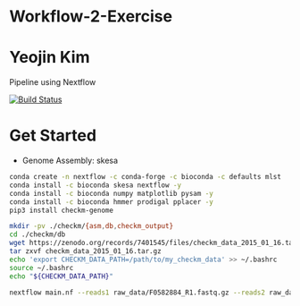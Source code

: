# Workflow-2-Exercise

# Yeojin Kim

Pipeline using Nextflow

[![Build Status](https://travis-ci.org/joemccann/dillinger.svg?branch=master)](https://travis-ci.org/joemccann/dillinger)

# Get Started

- Genome Assembly: skesa

```sh
conda create -n nextflow -c conda-forge -c bioconda -c defaults mlst
conda install -c bioconda skesa nextflow -y
conda install -c bioconda numpy matplotlib pysam -y
conda install -c bioconda hmmer prodigal pplacer -y
pip3 install checkm-genome

mkdir -pv ./checkm/{asm,db,checkm_output}
cd ./checkm/db
wget https://zenodo.org/records/7401545/files/checkm_data_2015_01_16.tar.gz
tar zxvf checkm_data_2015_01_16.tar.gz
echo 'export CHECKM_DATA_PATH=/path/to/my_checkm_data' >> ~/.bashrc 
source ~/.bashrc
echo "${CHECKM_DATA_PATH}"
```

```sh
nextflow main.nf --reads1 raw_data/F0582884_R1.fastq.gz --reads2 raw_data/F0582884_R2.fastq.gz
```



